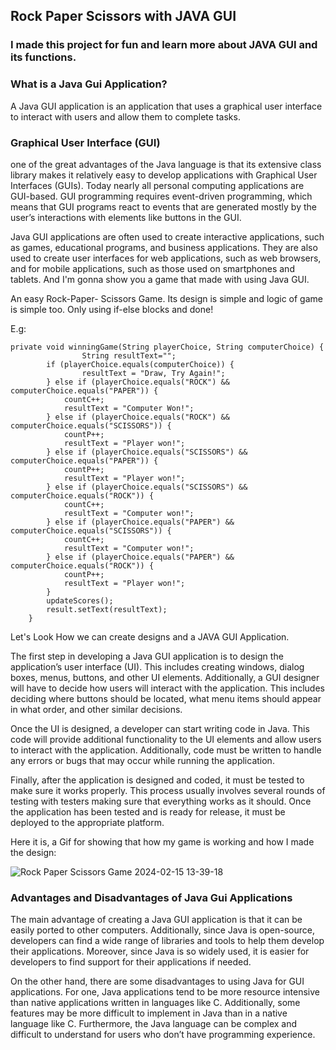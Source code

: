 ## Rock Paper Scissors with JAVA GUI 
 ### I made this project for fun and learn more about JAVA GUI and its functions.

 ### What is a Java Gui Application?
A Java GUI application is an application that uses a graphical user interface to interact with users and allow them to complete tasks. 

 ### Graphical User Interface (GUI)

one of the great advantages of the Java language is that its extensive class library makes it relatively easy to develop applications with Graphical User Interfaces (GUIs). Today nearly all personal computing applications are GUI-based. GUI programming requires event-driven programming, which means that GUI programs react to events that are generated mostly by the user’s interactions with elements like buttons in the GUI.


Java GUI applications are often used to create interactive applications, such as games, educational programs, and business applications. They are also used to create user interfaces for web applications, such as web browsers, and for mobile applications, such as those used on smartphones and tablets. And I'm gonna show you a game that made with using Java GUI.

An easy Rock-Paper- Scissors Game. Its design is simple and logic of game is simple too. Only using if-else blocks and done!

E.g:

```
private void winningGame(String playerChoice, String computerChoice) {
                String resultText="";
        if (playerChoice.equals(computerChoice)) {
                resultText = "Draw, Try Again!";
        } else if (playerChoice.equals("ROCK") && computerChoice.equals("PAPER")) {
            countC++;
            resultText = "Computer Won!";
        } else if (playerChoice.equals("ROCK") && computerChoice.equals("SCISSORS")) {
            countP++;
            resultText = "Player won!";
        } else if (playerChoice.equals("SCISSORS") && computerChoice.equals("PAPER")) {
            countP++;
            resultText = "Player won!";
        } else if (playerChoice.equals("SCISSORS") && computerChoice.equals("ROCK")) {
            countC++;
            resultText = "Computer won!";
        } else if (playerChoice.equals("PAPER") && computerChoice.equals("SCISSORS")) {
            countC++;
            resultText = "Computer won!";
        } else if (playerChoice.equals("PAPER") && computerChoice.equals("ROCK")) {
            countP++;
            resultText = "Player won!";
        }
        updateScores();
        result.setText(resultText);
    }

```

Let's Look How we can create designs and a JAVA GUI Application.


The first step in developing a Java GUI application is to design the application’s user interface (UI). This includes creating windows, dialog boxes, menus, buttons, and other UI elements. Additionally, a GUI designer will have to decide how users will interact with the application. This includes deciding where buttons should be located, what menu items should appear in what order, and other similar decisions.

Once the UI is designed, a developer can start writing code in Java. This code will provide additional functionality to the UI elements and allow users to interact with the application. Additionally, code must be written to handle any errors or bugs that may occur while running the application.

Finally, after the application is designed and coded, it must be tested to make sure it works properly. This process usually involves several rounds of testing with testers making sure that everything works as it should.
Once the application has been tested and is ready for release, it must be deployed to the appropriate platform.

Here it is, a Gif for showing that how my game is working and how I made the design:

![Rock Paper Scissors Game 2024-02-15 13-39-18](https://github.com/Gizemexe/RockPaperScissors/assets/108283247/40f96766-bd8c-47ff-a2c7-f56dd4484cac)


### Advantages and Disadvantages of Java Gui Applications

The main advantage of creating a Java GUI application is that it can be easily ported to other computers. Additionally, since Java is open-source, developers can find a wide range of libraries and tools to help them develop their applications. Moreover, since Java is so widely used, it is easier for developers to find support for their applications if needed.

On the other hand, there are some disadvantages to using Java for GUI applications. For one, Java applications tend to be more resource intensive than native applications written in languages like C. Additionally, some features may be more difficult to implement in Java than in a native language like C. Furthermore, the Java language can be complex and difficult to understand for users who don’t have programming experience.